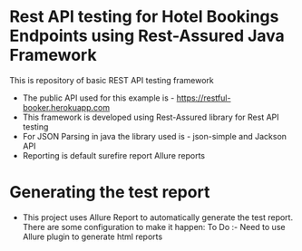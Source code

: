 # Rest API testing for Hotel Bookings Endpoints using Rest-Assured Java Framework

This is repository of basic REST API testing framework
- The public API used for this example is - https://restful-booker.herokuapp.com
- This framework is developed using Rest-Assured library for Rest API testing
- For JSON Parsing in java the library used is - json-simple and Jackson API
- Reporting is default surefire report Allure reports


# Generating the test report
- This project uses Allure Report to automatically generate the test report. There are some configuration to make it happen:
To Do :- Need to use Allure plugin to generate html reports
